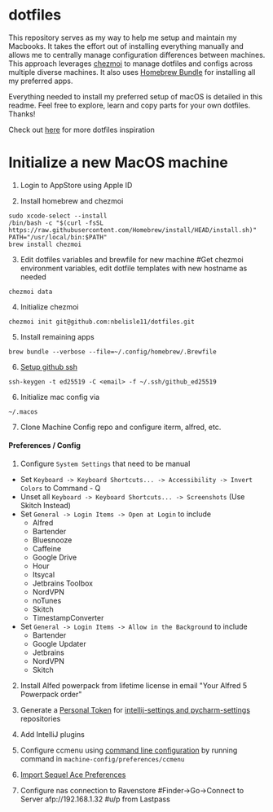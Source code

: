 # dotfiles
This repository serves as my way to help me setup and maintain my Macbooks. It takes the effort out of installing everything manually and allows me to centrally manage configuration differences between machines. This approach leverages [chezmoi](https://chezmoi.io/) to manage dotfiles and configs across multiple diverse machines. It also uses [Homebrew Bundle](https://github.com/Homebrew/homebrew-bundle) for installing all my preferred apps. 

Everything needed to install my preferred setup of macOS is detailed in this readme. Feel free to explore, learn and copy parts for your own dotfiles. Thanks!

Check out [here](https://dotfiles.github.io/inspiration/) for more dotfiles inspiration

# Initialize a new MacOS machine
1. Login to AppStore using Apple ID

2. Install homebrew and chezmoi
```
sudo xcode-select --install
/bin/bash -c "$(curl -fsSL https://raw.githubusercontent.com/Homebrew/install/HEAD/install.sh)"
PATH="/usr/local/bin:$PATH"
brew install chezmoi
```

3. Edit dotfiles variables and brewfile for new machine
#Get chezmoi environment variables, edit dotfile templates with new hostname as needed
```
chezmoi data
```

4. Initialize chezmoi
```
chezmoi init git@github.com:nbelisle11/dotfiles.git
```

5. Install remaining apps
```
brew bundle --verbose --file=~/.config/homebrew/.Brewfile
```

6. [Setup github ssh](https://docs.github.com/en/authentication/connecting-to-github-with-ssh/generating-a-new-ssh-key-and-adding-it-to-the-ssh-agent)
```
ssh-keygen -t ed25519 -C <email> -f ~/.ssh/github_ed25519
```

6. Initialize mac config via
```
~/.macos
```

7. Clone Machine Config repo and configure iterm, alfred, etc.

#### Preferences / Config

1. Configure `System Settings` that need to be manual 
- Set `Keyboard -> Keyboard Shortcuts... -> Accessibility -> Invert Colors` to Command - Q
- Unset all  `Keyboard -> Keyboard Shortcuts... -> Screenshots` (Use Skitch Instead)
- Set `General -> Login Items -> Open at Login` to include
	- Alfred
	- Bartender
	- Bluesnooze
	- Caffeine
	- Google Drive
	- Hour
	- Itsycal
	- Jetbrains Toolbox
	- NordVPN
	- noTunes
	- Skitch
	- TimestampConverter
- Set `General -> Login Items -> Allow in the Background` to include
	- Bartender
	- Google Updater
	- Jetbrains
	- NordVPN
	- Skitch

2. Install Alfed powerpack from lifetime license in email "Your Alfred 5 Powerpack order"

3. Generate a [Personal Token](https://docs.github.com/en/authentication/keeping-your-account-and-data-secure/creating-a-personal-access-token) for [intellij-settings and pycharm-settings](https://github.com/settings/tokens) repositories

4. Add IntelliJ plugins

6. Configure ccmenu using [command line configuration](https://ccmenu.org/) by running command in `machine-config/preferences/ccmenu`

7. [Import Sequel Ace Preferences](http://stackoverflow.com/a/37145386)

9. Configure nas connection to Ravenstore
#Finder->Go->Connect to Server
afp://192.168.1.32
#u/p from Lastpass
